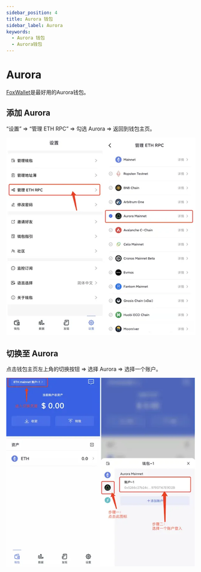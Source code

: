 ```yaml
---
sidebar_position: 4
title: Aurora 钱包
sidebar_label: Aurora
keywords:
  - Aurora 钱包
  - Aurora钱包
---
```


# Aurora

[FoxWallet](https://foxwallet.com)是最好用的Aurora钱包。

## 添加 Aurora

“设置” => “管理 ETH RPC” => 勾选 Aurora => 返回到钱包主页。

![](../img/add-aurora.webp)

## 切换至 Aurora

点击钱包主页左上角的切换按钮 => 选择 Aurora => 选择一个账户。

![](../img/switch-aurora.webp)

